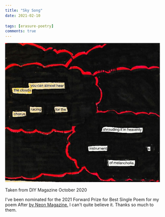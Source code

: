 ```yaml
---
title: "Sky Song"
date: 2021-02-10

tags: [erasure-poetry]
comments: true
---
```


<img src="/assets/images/articles/2021/skysong.jpeg" class="responsive"><br>

Taken from DIY Magazine October 2020

I've been nominated for the 2021 Forward Prize for Best Single Poem for my poem After [by Neon Magazine.](https://www.neonbooks.org.uk/2021-forward-prize-for-best-single-poem-nominations/) I can't quite believe it. Thanks so much to them.
